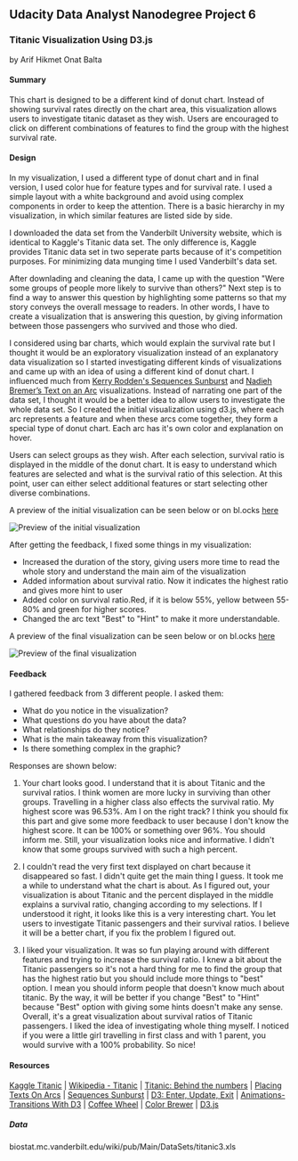 ## Udacity Data Analyst Nanodegree Project 6
### Titanic Visualization Using D3.js
by Arif Hikmet Onat Balta

#### Summary
This chart is designed to be a different kind of donut chart. Instead of showing survival rates directly on the chart area, 
this visualization allows users to investigate titanic dataset as they wish. Users are encouraged to click on different 
combinations of features to find the group with the highest survival rate.

#### Design
In my visualization, I used a different type of donut chart and in final version, I used color hue for feature types and
for survival rate. I used a simple layout with a white background and avoid using complex components in order to keep the
attention. There is a basic hierarchy in my visualization, in which similar features are listed side by side.

I downloaded the data set from the Vanderbilt University website, which is identical to Kaggle's Titanic data set. 
The only difference is, Kaggle provides Titanic data set in two seperate parts because of it's competition purposes. 
For minimizing data munging time I used Vanderbilt's data set.

After downlading and cleaning the data, I came up with the question "Were some groups of people more likely to survive than others?"
Next step is to find a way to answer this question by highlighting some patterns so that my story conveys the overall 
message to readers. In other words, I have to create a visualization that is  answering this question, by giving 
information between those passengers who survived and those who died.

I considered using bar charts, which would explain the survival rate but I thought it would be an exploratory visualization 
instead of an explanatory data visualization so I started investigating different kinds of visualizations and came up with
an idea of using a different kind of donut chart. I influenced much from [Kerry Rodden's Sequences Sunburst](http://bl.ocks.org/kerryrodden/7090426) 
and [Nadieh Bremer’s Text on an Arc](http://bl.ocks.org/nbremer/bf6d15082ea81ce69b55) visualizations.
Instead of narrating one part of the data set, I thought it would be a better idea to allow users to investigate the whole data set.
So I created the initial visualization using d3.js, where each arc represents a feature and when these arcs come together, they form 
a special type of donut chart. Each arc has it's own color and explanation on hover. 

Users can select groups as they wish. After each selection, survival ratio is displayed in the middle of the donut chart. 
It is easy to understand which features are selected and what is the survival ratio of this selection. At this point, 
user can either select additional features or start selecting other diverse combinations.

A preview of the initial visualization can be seen below or on bl.ocks [here](http://bl.ocks.org/onatb/e98d00f27e6d3598df7a)

![Preview of the initial visualization](http://imagizer.imageshack.us/v2/640x480q90/921/PIfIfD.png)

After getting the feedback, I fixed some things in my visualization:

- Increased the duration of the story, giving users more time to read the whole story and understand the main aim of the visualization
- Added information about survival ratio. Now it indicates the highest ratio and gives more hint to user
- Added color on survival ratio.Red,  if it is below 55%, yellow between 55-80% and green for higher scores.
- Changed the arc text "Best" to "Hint" to make it more understandable.

A preview of the final visualization can be seen below or on bl.ocks [here](http://bl.ocks.org/onatb/9fe16602b54a8c285c24)

![Preview of the final visualization](http://imagizer.imageshack.us/v2/640x480q90/923/dgSrFh.png)

#### Feedback
I gathered feedback from 3 different people. I asked them:

+ What do you notice in the visualization?
+ What questions do you have about the data?
+ What relationships do they notice?
+ What is the main takeaway from this visualization?
+ Is there something complex in the graphic?

Responses are shown below:

1. Your chart looks good. I understand that it is about Titanic and the survival ratios. I think women are 
more lucky in surviving than other groups. Travelling in a higher class also effects the survival ratio.
My highest score was 96.53%. Am I on the right track? I think you should fix this part and give some more 
feedback to user because I don't know the highest score. It can be 100% or something over 96%. You should inform me.
Still, your visualization looks nice and informative. I didn't know that some groups survived with such a high percent.

2. I couldn't read the very first text displayed on chart because it disappeared so fast. I didn't quite get the main 
thing I guess. It took me a while to understand what the chart is about. As I figured out, your visualization is about 
Titanic and the percent displayed in the middle explains a survival ratio, changing according to my selections. If I 
understood it right, it looks like this is a very interesting chart. You let users to investigate Titanic passengers 
and their survival ratios. I believe it will be a better chart, if you fix the problem I figured out.

3. I liked your visualization. It was so fun playing around with different features and trying to increase the survival ratio.
I knew a bit about the Titanic passengers so it's not a hard thing for me to find the group that has the highest ratio
but you should include more things to "best" option. I mean you should inform people that doesn't know much about titanic.
By the way, it will be better if you change "Best" to "Hint" because "Best" option with giving some hints doesn't make any sense. 
Overall, it's a great visualization about survival ratios of Titanic passengers. I liked the idea of investigating whole thing myself.
I noticed if you were a little girl travelling in first class and with 1 parent, you would survive with a 100% probability. So nice!

#### Resources
[Kaggle Titanic](https://www.kaggle.com/c/titanic) |
[Wikipedia - Titanic](https://en.wikipedia.org/wiki/Passengers_of_the_RMS_Titanic) |
[Titanic: Behind the numbers](http://optional.is/required/2012/04/25/titanic-visualized/) |
[Placing Texts On Arcs](http://www.visualcinnamon.com/2015/09/placing-text-on-arcs.html) |
[Sequences Sunburst](http://bl.ocks.org/kerryrodden/7090426) |
[D3: Enter, Update, Exit](https://medium.com/@c_behrens/enter-update-exit-6cafc6014c36#.jh54dwby2) |
[Animations-Transitions With D3](http://blog.visual.ly/creating-animations-and-transitions-with-d3-js/) |
[Coffee Wheel](https://www.jasondavies.com/coffee-wheel/) | 
[Color Brewer](http://colorbrewer2.org/) |
[D3.js](http://d3js.org/)

##### Data
biostat.mc.vanderbilt.edu/wiki/pub/Main/DataSets/titanic3.xls






